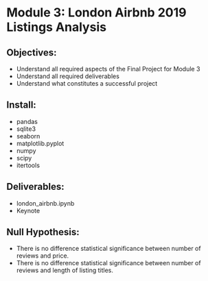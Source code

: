 # Module 3: London Airbnb 2019 Listings Analysis

## Objectives:
- Understand all required aspects of the Final Project for Module 3
- Understand all required deliverables
- Understand what constitutes a successful project

## Install:
- pandas
- sqlite3
- seaborn
- matplotlib.pyplot
- numpy
- scipy
- itertools

## Deliverables:
- london_airbnb.ipynb
- Keynote

## Null Hypothesis:
- There is no difference statistical significance between number of reviews and price.
- There is no difference statistical significance between number of reviews and length of listing titles.